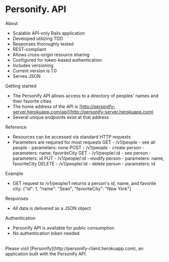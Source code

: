 # Personify. API


About

- Scalable API-only Rails application
- Developed utilizing TDD
- Responses thoroughly tested
- REST-compliant
- Allows cross-origin resource sharing
- Configured for token-based authentication
- Includes versioning
- Current version is 1.0
- Serves JSON


Getting started

- The Personify API allows access to a directory of peoples' names and their favorite cities
- The home address of the API is [http://personify-server.herokuapp.com/api](http://personify-server.herokuapp.com)
- Several unique endpoints exist at that address


Reference

- Resources can be accessed via standard HTTP requests
- Parameters are required for most requests
    GET - /v1/people - see all people - parameters: none
    POST - /v1/people - create person - parameters: name, favoriteCity
    GET - /v1/people/:id - see person - parameters: id
    PUT - /v1/people/:id - modify person - parameters: name, favoriteCity
    DELETE - /v1/people/:id - delete person - parameters: id


Example

- GET request to /v1/people/1 returns a person's id, name, and favorite city:
    {"id": 1, "name": "Sean", "favoriteCity": "New York"}


Responses

- All data is delivered as a JSON object


Authentication

- Personify API is available for public consumption
- No authentication token needed

<br>
Please visit [Personify](http://personify-client.herokuapp.com), an application built with the Personify API.
